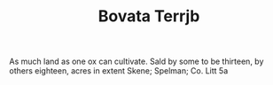 ---
title: Bovata Terrjb
letter: B
permalink: "/definitions/bld-bovata-terrjb.html"
body: As much land as one ox can cultivate. Sald by some to be thirteen, by others
  eighteen, acres in extent Skene; Spelman; Co. Litt 5a
published_at: '2018-07-07'
source: Black's Law Dictionary 2nd Ed (1910)
layout: post
---